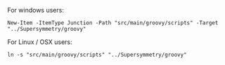 For windows users:

```shell
New-Item -ItemType Junction -Path "src/main/groovy/scripts" -Target "../Supersymmetry/groovy"
```

For Linux / OSX users:
```shell
ln -s "src/main/groovy/scripts" "../Supersymmetry/groovy"
```